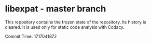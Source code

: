 # libexpat - master branch

This repository contains the frozen state of the repository.
Its history is cleared. It is used only for static code
analysis with Codacy.

Commit Time: 1717041872